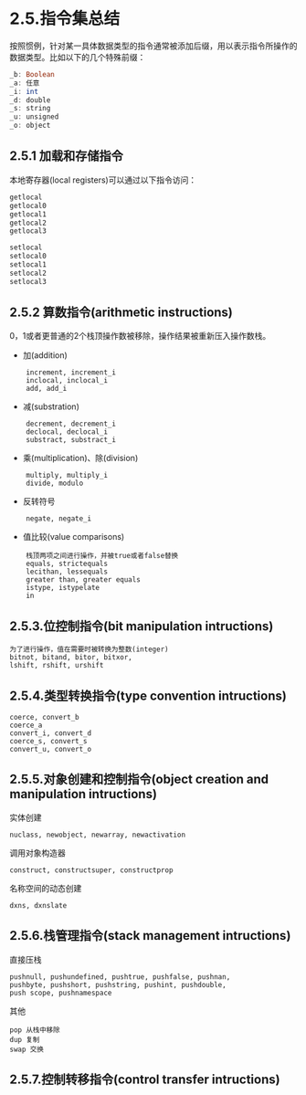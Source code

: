 # 2.5.指令集总结

按照惯例，针对某一具体数据类型的指令通常被添加后缀，用以表示指令所操作的数据类型。比如以下的几个特殊前缀：

``` actionscript
_b: Boolean
_a: 任意
_i: int
_d: double
_s: string
_u: unsigned
_o: object
```

## 2.5.1 加载和存储指令

本地寄存器(local registers)可以通过以下指令访问：

``` actionscript
getlocal
getlocal0
getlocal1
getlocal2
getlocal3

setlocal
setlocal0
setlocal1
setlocal2
setlocal3
```

## 2.5.2 算数指令(arithmetic instructions)

0，1或者更普通的2个栈顶操作数被移除，操作结果被重新压入操作数栈。  

- 加(addition)  

```
	increment, increment_i
	inclocal, inclocal_i
	add, add_i
```

- 减(substration)

```
	decrement, decrement_i
	declocal, declocal_i
	substract, substract_i
```

- 乘(multiplication)、除(division)

```
	multiply, multiply_i
	divide, modulo
```

- 反转符号

```
	negate, negate_i
```

- 值比较(value comparisons)

```
	栈顶两项之间进行操作，并被true或者false替换
	equals, strictequals
	lecithan, lessequals
	greater than, greater equals
	istype, istypelate
	in
```

## 2.5.3.位控制指令(bit manipulation intructions)

```
为了进行操作，值在需要时被转换为整数(integer)
bitnot, bitand, bitor, bitxor,
lshift, rshift, urshift
```

## 2.5.4.类型转换指令(type convention intructions)

```
coerce, convert_b
coerce_a
convert_i, convert_d
coerce_s, convert_s
convert_u, convert_o
```

## 2.5.5.对象创建和控制指令(object creation and manipulation intructions)

实体创建

```
nuclass, newobject, newarray, newactivation
```

调用对象构造器

```
construct, constructsuper, constructprop
```

名称空间的动态创建

```
dxns, dxnslate
```

## 2.5.6.栈管理指令(stack management intructions)

直接压栈

```
pushnull, pushundefined, pushtrue, pushfalse, pushnan,
pushbyte, pushshort, pushstring, pushint, pushdouble,
push scope, pushnamespace
```

其他

```
pop 从栈中移除
dup 复制
swap 交换
```

## 2.5.7.控制转移指令(control transfer intructions)

